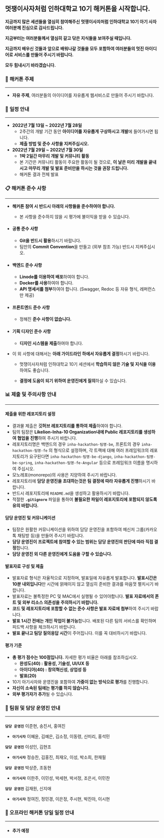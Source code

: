 ## 멋쟁이사자처럼 인하대학교 10기 해커톤을 시작합니다.

**지금까지 많은 세션들을 열심히 참여해주신 멋쟁이사자처럼 인하대학교 10기 아기 사자 여러분께 진심으로 감사드립니다.**

**지금부터는 여러분들께서 열심히 갈고 닦은 지식들을 보여주실 때입니다.**

**지금까지 배우신 것들과 앞으로 배워나갈 것들을 모두 포함하여 여러분들의 멋진 아이디어로 서비스를 만들어 주시기 바랍니다.**

**모두 힘내시기 바라겠습니다.**



### 📝 **해커톤 주제**

---



- **자유 주제**, 여러분들의 아이디어를 자유롭게 웹서비스로 만들어 주시기 바랍니다.



### 📅 **일정 안내**

---



- **2022년 7월 13일 ~ 2022년 7월 28일**
  - 2주간의 개발 기간 동안 **아이디어를 자유롭게 구상하시고 개발**에 들어가시면 됩니다.
  - **제출 방법 및 준수 사항을 지켜주십시오.**
- **2022년 7월 29일 ~ 2022년 7월 30일**
  - **1박 2일간 마무리 개발 및 커뮤니티 활동**
  - 본 기간은 커뮤니티 활동이 주요한 활동이 될 것으로, **이 날은 미리 개발을 끝내시고 마무리 개발 및 발표 준비만을 하시는 것을 권장 드립니다.**
  - 해커톤 결과 전체 발표



### 📋 **해커톤 준수 사항**

---



- **해커톤 참여 시 반드시 아래의 사항들을 준수하여야 합니다.**
   - 본 사항을 준수하지 않을 시 평가에 불이익을 받을 수 있습니다.



- #### 공통 준수 사항

  - **Git을 반드시 활용**하시기 바랍니다.
  - 팀만의 **Commit Convention**을 만들고 (외부 참조 가능) 반드시 지켜주십시오.



- #### 백엔드 준수 사항

  - **Linode를 이용하여 배포**하여야 합니다.
  - **Docker를 사용**하여야 합니다.
  - **API 명세서를 첨부**하여야 합니다. (Swagger, Redoc 등 자유 형식, 레퍼런스만 제공)



- #### 프론트엔드 준수 사항 ####

  - 정해진 **준수 사항이 없습니다.**



- #### 기획 디자인 준수 사항 ####

  - **디자인 시스템을 제출**하여야 합니다.



- 이 외 사항에 대해서는 **아래 가이드라인 하에서 자유롭게 결정**하시기 바랍니다.

  - 멋쟁이사자처럼 인하대학교 10기 세션에서 **학습하지 않은 기술 및 지식을 이용**하여도 좋습니다.

  - **결정에 도움이 되기 위하여 운영진에게 질의**하실 수 있습니다.



### 📊 **제출 및 주의사항 안내**

---



#### 제출을 위한 레포지토리 설정 ####

- 결과물 제출은 **깃허브 레포지토리를 통하여 제출**하여야 합니다.
- 팀의 팀장은 **Likelion-Inha-10 Organization내에 Public 레포지토리를 생성하여 협업을 진행**하여 주시기 바랍니다.
- 레포지토리명은 백엔드의 경우 `inha-hackathon-팀명-be`, 프론트의 경우 `inha-hackathon-팀명-fe` 의 형식으로 설정하며, 각 트랙에 대해 여러 프레임워크의 레포지토리가 요구된다면 `inha-hackathon-팀명-be-django`, `inha-hackathon-팀명-be-spring`, `inha-hackathon-팀명-fe-Angular` 등으로 프레임워크 이름을 명시하여 주십시오.
- 모노레포(monorepo)의 사용은 지양하여 주시기 바랍니다.
- 레포지토리에 **담당 운영진을 초대하는것은 팀 결정에 따라 자유롭게 진행**하시기 바랍니다.
- 반드시 레포지토리에 `README.md`을 생성하고 활용하시기 바랍니다.
- 적절한 **`.gitignore`** 파일을 통하여 **불필요한 파일이 레포지토리에 포함되지 않도록 유의 바랍니다.**



#### 담당 운영진 및 커뮤니케이션 ####

- 팀장은 원활한 커뮤니케이션을 위하여 담당 운영진을 포함하여 메신저 그룹(카카오톡 채팅방 등)을 만들어 주시기 바랍니다.
- **담당 운영진이 프로젝트에 참여할 수 있는 범위는 담당 운영진의 판단에 따라 직접 결정**합니다.
- **담당 운영진 외 다른 운영진에게 도움을 구할 수 있습니다.**



#### 발표자료 구성 및 제출 ####

- 발표자료 형식은 자율적으로 지정하며, 발표일에 자유롭게 발표합니다. **발표시간은 10분 내외입니다**만 시간에 얽매이지 않고 열심히 준비한 결과를 마음껏 펼치시기 바랍니다.
- 발표자료는 불특정한 PC 및 MAC에서 실행될 수 있어야합니다. **발표 자료에서의 폰트 및 외부 리소스 의존성을 주의하시기 바랍니다.**
- **코드 및 레포지토리에 포함할 수 없는 준수 사항은 발표 자료에 첨부**하여 주시기 바랍니다.
- **발표 1시간 전에는 개인 작업이 불가능**합니다. 배포된 다른 팀의 서비스를 확인하며 피드백 사항을 체크하시기 바랍니다.
- **발표 끝나고 팀당 질의응답 시간**이 주어집니다. 이를 꼭 대비하시기 바랍니다.



#### 평가 기준 ####

- **총 평가 점수는 100점입니다.** 자세한 평가 비율은 아래를 참조하십시오.
  - **완성도(40) : 활용성, 기술성, UI/UX 등**
  - **아이디어(40) : 창의혁신성, 상업성 등**
  - **발표(20)**
- 10기 아기사자와 운영진을 포함하여 **가중이 없는 방식으로 평가**를 진행합니다.
- **자신이 소속된 팀에는 평가를 하지 않습니다.**
- **외부 평가자가 추가**될 수 있습니다.



### 🦁 팀원 및 담당 운영진 안내

---

####  ####

**`담당 운영진`** 이준현, 송진서, 홍여진

- **`아기사자`** 이혜윤, 김예은, 김소정, 이동령, 신미리, 홍석민



**`담당 운영진`** 이성인, 김현조

- **`아기사자`** 정승찬, 김홍진, 최재오, 이성, 박소희, 한재필



**`담당 운영진`** 박상준, 조동현

- **`아기사자`** 이한주, 이민성, 박세현, 박서정, 조은서, 이민찬



**`담당 운영진`** 김재원, 신지애

- **`아기사자`** 정여진, 정민경, 이은정, 주시현, 박진아, 이시현



### 📅  오프라인 해커톤 당일 일정 안내

---

####  ####

- **추가 예정**

